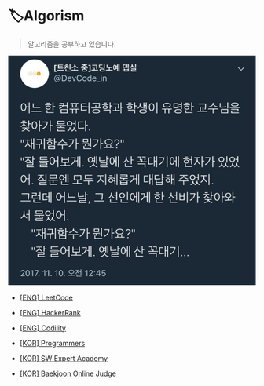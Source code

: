 # 🏷️Algorism

> 알고리즘을 공부하고 있습니다.

<img src="README.assets/recursive.jpg" alt="recursive"  />

* [[ENG] LeetCode](https://leetcode.com/)
* [[ENG] HackerRank](https://www.hackerrank.com/)

* [[ENG] Codility](https://www.codility.com/)

* [[KOR] Programmers](https://school.programmers.co.kr/)

* [[KOR] SW Expert Academy](https://swexpertacademy.com/)
* [[KOR] Baekjoon Online Judge](https://www.acmicpc.net/)
